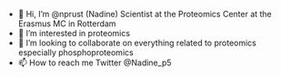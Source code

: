 - 👋 Hi, I’m @nprust (Nadine) Scientist at the Proteomics Center at the Erasmus MC in Rotterdam
- 👀 I’m interested in proteomics
- 💞️ I’m looking to collaborate on everything related to proteomics especially phosphoproteomics
- 📫 How to reach me Twitter @Nadine_p5

<!---
nprust/nprust is a ✨ special ✨ repository because its `README.md` (this file) appears on your GitHub profile.
You can click the Preview link to take a look at your changes.
--->
